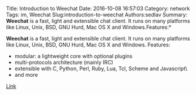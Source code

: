 Title: Introduction to Weechat
Date: 2016-10-08 16:57:03
Category: network
Tags: im, Weechat
Slug:introduction-to-weechat
Authors:sedlav
Summary: **Weechat**  is a fast, light and extensible chat client. It runs on many platforms like Linux, Unix, BSD, GNU Hurd, Mac OS X and Windows.Features:*

**Weechat**  is a fast, light and extensible chat client. It runs on many platforms like Linux, Unix, BSD, GNU Hurd, Mac OS X and Windows.
Features:
* modular: a lightweight core with optional plugins
* multi-protocols architecture (mainly IRC)
* extensible with C, Python, Perl, Ruby, Lua, Tcl, Scheme and Javascript\
* and more

[Link](https://farhaanbukhsh.wordpress.com/2016/09/30/weechat-tmux/)
